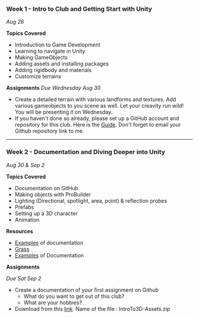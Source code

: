### Week 1 - Intro to Club and Getting Start with Unity
*Aug 26*

**Topics Covered**
* Introduction to Game Development
* Learning to navigate in Unity
* Making GameObjects
* Adding assets and installing packages
* Adding rigidbody and materials
* Customize terrains

**Assignments** *Due Wednesday Aug 30*
* Create a detailed terrain with various landforms and textures. Add various gameobjects to you scene as well. Let your creavity run wild! You will be presenting it on Wednesday.
* If you haven't done so already, please set up a GitHub account and repository for this club. Here is the [Guide](prep.md). Don't forget to email your Github repository link to me.
---
### Week 2 - Documentation and Diving Deeper into Unity
*Aug 30 & Sep 2*

**Topics Covered**
* Documentation on GitHub
* Making objects with ProBuilder
* Lighting (Directional, spotlight, area, point) & reflection probes
* Prefabs
* Setting up a 3D character
* Animation

**Resources**
* [Examples](https://alternaterealities.nyuadim.com/category/spring-2021/) of documentation
* [Grass](https://assetstore.unity.com/packages/2d/textures-materials/nature/grass-flowers-pack-free-138810)
* [Examples](https://github.com/pangnasun/ConnectionsLab) of Documentation 

**Assignments** 

*Due Sat Sep 2*

* Create a documentation of your first assignment on Github
  - What do you want to get out of this club?
  - What are your hobbies?
* Download from this [link](https://learn.unity.com/tutorial/project-files-prepare-for-the-unity-certified-associate-game-developer-exam-98049840928345928305983#). Name of the file : IntroTo3D-Assets.zip

